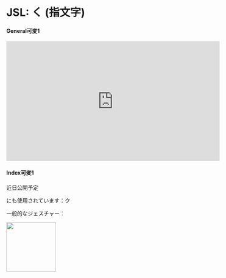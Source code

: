 # JSL: く (指文字)

<!-- panels:start -->
<!-- div:left-panel -->
<!-- tabs:start -->

#### **General可変1**

<iframe width="560" height="315" src="https://www.youtube.com/embed/1bcOTZ4Du_I?playlist=1bcOTZ4Du_I&controls=0&loop=1&modestbranding=1&disablekb=1&color=white&rel=0" title="YouTube video player" frameborder="0" allow="encrypted-media;"></iframe>

#### **Index可変1**

近日公開予定

<!-- tabs:end -->
<!-- div:right-panel -->

にも使用されています：ク

一般的なジェスチャー：

<img src="/VRSignLanguageDictionary/assets/images/openhand_right.png" height="130" />

<!-- panels:end -->